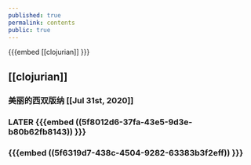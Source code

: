 ```yaml
---
published: true
permalink: contents
public: true
---
```


{{{embed [[clojurian]] }}}
## [[clojurian]]
### 美丽的西双版纳 [[Jul 31st, 2020]]
### LATER {{{embed ((5f8012d6-37fa-43e5-9d3e-b80b62fb8143)) }}}
### {{{embed ((5f6319d7-438c-4504-9282-63383b3f2eff)) }}}